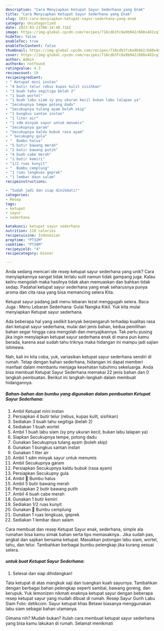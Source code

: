 ```yaml
---
description: "Cara Menyiapkan Ketupat Sayur Sederhana yang Enak"
title: "Cara Menyiapkan Ketupat Sayur Sederhana yang Enak"
slug: 1033-cara-menyiapkan-ketupat-sayur-sederhana-yang-enak
category: Uncategorized
date: 2023-03-21T06:14:48.716Z
image: https://img-global.cpcdn.com/recipes/718cdb3fc8a9b942/680x482cq70/ketupat-sayur-sederhana-foto-resep-utama.jpg
hideToc: false
enableToc: true
enableTocContent: false
thumbnail: https://img-global.cpcdn.com/recipes/718cdb3fc8a9b942/680x482cq70/ketupat-sayur-sederhana-foto-resep-utama.jpg
cover: https://img-global.cpcdn.com/recipes/718cdb3fc8a9b942/680x482cq70/ketupat-sayur-sederhana-foto-resep-utama.jpg
author: Admin
authorAv: notfound
ratingvalue: 4.3
reviewcount: 19
recipeingredient:
- " Ketupat mini instan"
- "4 butir telur rebus kupas kulit sisihkan"
- "3 buah tahu segitiga belah 2"
- "1 buah wortel"
- "1 buah labu siam sy pny ukuran kecil bukan labu lalapan ya"
- "Secukupnya tempe potong dadu"
- "Secukupnya tulang ayam boleh skip"
- "1 bungkus santan instan"
- "1 liter air"
- "1 sdm minyak sayur untuk menumis"
- "Secukupnya garam"
- "Secukupnya kaldu bubuk rasa ayam"
- " Secukupny gula"
- "  Bumbu halus"
- "5 butir bawang merah"
- "2 butir bawang putih"
- "4 buah cabe merah"
- "1 butir kemiri"
- "1/2 ruas kunyit"
- "  Bumbu cemplung"
- "1 ruas lengkuas geprek"
- "1 lembar daun salam"
recipeinstructions:

- "Sudah jadi dan siap dinikmati!"
categories:
- Resep
tags:
- ketupat
- sayur
- sederhana

katakunci: ketupat sayur sederhana 
nutrition: 110 calories
recipecuisine: Indonesian
preptime: "PT32M"
cooktime: "PT39M"
recipeyield: "4"
recipecategory: Dinner

---
```





Anda sedang mencari ide resep ketupat sayur sederhana yang unik? Cara menyiapkannya sangat tidak terlalu sulit namun tidak gampang juga. Kalau keliru mengolah maka hasilnya tidak akan memuaskan dan bahkan tidak sedap. Padahal ketupat sayur sederhana yang enak seharusnya punya aroma dan cita rasa yang bisa memancing selera Kita.





Ketupat sayur padang jadi menu lebaran lezat menggugah selera. Baca Juga : Menu Lebaran Sederhana: Gulai Nangka Kikil. Yuk kita mulai menyiapkan Ketupat sayur sederhana.

Ada beberapa hal yang sedikit banyak berpengaruh terhadap kualitas rasa dari ketupat sayur sederhana, mulai dari jenis bahan, kedua pemilihan bahan segar hingga cara mengolah dan menyajikannya. Tak perlu pusing jika ingin menyiapkan ketupat sayur sederhana enak di mana pun kamu berada, karena asal sudah tahu triknya maka hidangan ini mampu jadi sajian istimewa.






Nah, kali ini kita coba, yuk, variasikan ketupat sayur sederhana sendiri di rumah. Tetap dengan bahan sederhana, hidangan ini dapat memberi manfaat dalam membantu menjaga kesehatan tubuhmu sekeluarga. Anda bisa membuat Ketupat Sayur Sederhana memakai 22 jenis bahan dan 0 langkah pembuatan. Berikut ini langkah-langkah dalam membuat hidangannya.

<!--inarticleads1-->

##### Bahan-bahan dan bumbu yang digunakan dalam pembuatan Ketupat Sayur Sederhana:

1. Ambil  Ketupat mini instan
1. Persiapkan 4 butir telur (rebus, kupas kulit, sisihkan)
1. Sediakan 3 buah tahu segitiga (belah 2)
1. Sediakan 1 buah wortel
1. Ambil 1 buah labu siam (sy pny ukuran kecil, bukan labu lalapan ya)
1. Siapkan Secukupnya tempe, potong dadu
1. Gunakan Secukupnya tulang ayam (boleh skip)
1. Gunakan 1 bungkus santan instan
1. Gunakan 1 liter air
1. Ambil 1 sdm minyak sayur untuk menumis
1. Ambil Secukupnya garam
1. Persiapkan Secukupnya kaldu bubuk (rasa ayam)
1. Persiapkan  Secukupny gula
1. Ambil  🍒 Bumbu halus
1. Ambil 5 butir bawang merah
1. Persiapkan 2 butir bawang putih
1. Ambil 4 buah cabe merah
1. Gunakan 1 butir kemiri
1. Sediakan 1/2 ruas kunyit
1. Gunakan  🍒 Bumbu cemplung
1. Gunakan 1 ruas lengkuas, geprek
1. Sediakan 1 lembar daun salam


Cara membuat dan resep Ketupat Sayur enak, sederhana, simple ala rumahan bisa kamu simak bahan serta tips memasaknya.. Jika sudah pas, angkat dan sajikan bersama ketupat. Masukkan potongan labu siam, wortel, tahu, dan telur. Tambahkan berbagai bumbu pelengkap jika kurang sesuai selera. 

<!--inarticleads2-->

#####  untuk buat Ketupat Sayur Sederhana:


1. Selesai dan siap dihidangkan!

Tata ketupat di atas mangkuk saji dan tuangkan kuah sayurnya. Tambahkan dengan berbagai bahan pelengkap seperti sambal, bawang goreng, dan kerupuk. Yuk lemonizen nikmati enaknya ketupat sayur dengan beberapa resep ketupat sayur yang mudah dibuat di rumah. Resep Sayur Gurih Labu Siam Foto: detikcom. Sayur ketupat khas Betawi biasanya menggunakan labu siam sebagai bahan utamanya. 

Gimana nih? Mudah bukan? Itulah cara membuat ketupat sayur sederhana yang bisa kamu lakukan di rumah. Selamat menikmati
